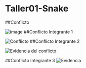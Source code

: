 # Taller01-Snake
##Conflicto 

![image](https://github.com/user-attachments/assets/5f7d1751-3303-4489-8f45-08f236b4f87a)
##Conflicto Integrante 1

![Conflicto](https://github.com/user-attachments/assets/cf7dc3de-fb8d-4884-8231-3933c2c847d5)
##Conflicto Integrante 2

![Evidencia del conflicto](https://github.com/user-attachments/assets/8c21218e-02c5-463d-a112-4bad9384464b)   

##Conflicto Integrante 3
![Evidencia](https://github.com/user-attachments/assets/a602eda3-58d2-4a4a-ac88-a57c6855a9fc)

